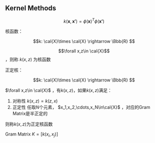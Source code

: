## Kernel Methods

$$k(\boldsymbol{x},\boldsymbol{x'})=\phi(\boldsymbol{x})^T\phi(\boldsymbol{x'})$$



核函数：

$$k: \cal{X}\times \cal{X} \rightarrow \Bbb{R} $$

$$\forall x,z\in \cal{X}$$，则称 $k(x,z)$ 为核函数



正定核：

$$k: \cal{X}\times \cal{X} \rightarrow \Bbb{R} $$

$\forall x,z\in \cal{X}$ ，有$k(x,z)$，如果$k(x,z)$满足：

1. 对称性   $k(x,z)=k(z,x)$
2. 正定性  任取$N$个元素， $x_1,x_2,\cdots,x_N\in\cal{X}$ ，对应的Gram Matrix是半正定的

则称$k(x,z)​$为正定核函数 

Gram Matrix $K = [k(x_i,x_j)]$

